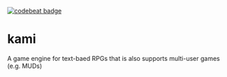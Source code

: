 [![codebeat badge](https://codebeat.co/badges/080b08b2-eea4-4099-aff2-24cd338c535c)](https://codebeat.co/projects/github-com-lycis-kami)

# kami
A game engine for text-baed RPGs that is also supports multi-user games (e.g. MUDs)
